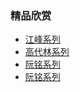 ### 精品欣赏

- [江峰系列    ](https://summer200.github.io/content/JiangFeng)
- [高代林系列](https://summer200.github.io/content/GaoFalin)
- [阮铭系列    ](https://summer200.github.io/content/)
- [阮铭系列    ](https://summer200.github.io/content/)
